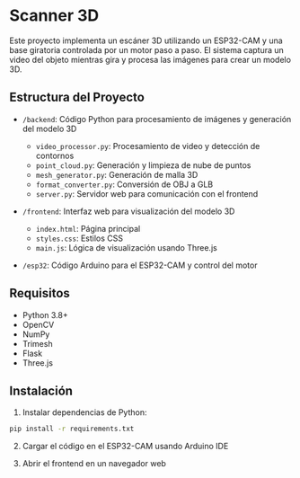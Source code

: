 # Scanner 3D

Este proyecto implementa un escáner 3D utilizando un ESP32-CAM y una base giratoria controlada por un motor paso a paso. El sistema captura un video del objeto mientras gira y procesa las imágenes para crear un modelo 3D.

## Estructura del Proyecto

- `/backend`: Código Python para procesamiento de imágenes y generación del modelo 3D
  - `video_processor.py`: Procesamiento de video y detección de contornos
  - `point_cloud.py`: Generación y limpieza de nube de puntos
  - `mesh_generator.py`: Generación de malla 3D
  - `format_converter.py`: Conversión de OBJ a GLB
  - `server.py`: Servidor web para comunicación con el frontend

- `/frontend`: Interfaz web para visualización del modelo 3D
  - `index.html`: Página principal
  - `styles.css`: Estilos CSS
  - `main.js`: Lógica de visualización usando Three.js

- `/esp32`: Código Arduino para el ESP32-CAM y control del motor

## Requisitos

- Python 3.8+
- OpenCV
- NumPy
- Trimesh
- Flask
- Three.js

## Instalación

1. Instalar dependencias de Python:
```bash
pip install -r requirements.txt
```

2. Cargar el código en el ESP32-CAM usando Arduino IDE

3. Abrir el frontend en un navegador web
